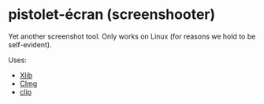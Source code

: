 # pistolet-écran (screenshooter)

Yet another screenshot tool. Only works on Linux (for reasons we hold to be self-evident).


Uses:
  - [Xlib](https://tronche.com/gui/x/xlib-tutorial/)
  - [CImg](http://cimg.eu/)
  - [clip](https://github.com/dacap/clip)
